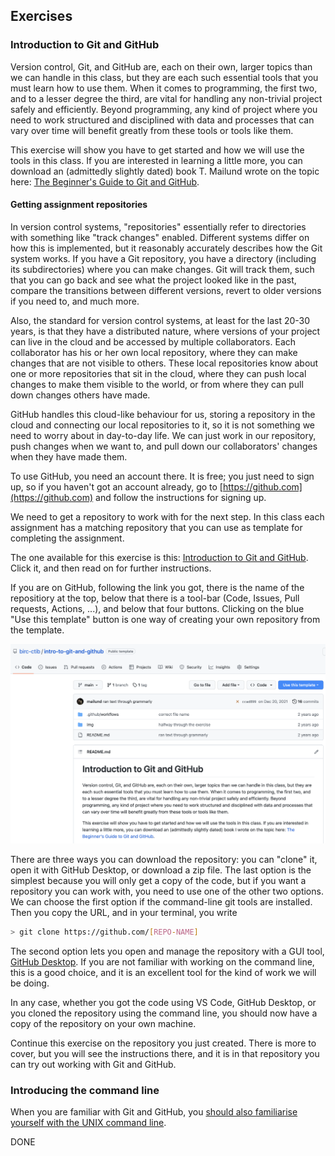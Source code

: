## Exercises

### Introduction to Git and GitHub

Version control, Git, and GitHub are, each on their own, larger topics than we can handle in this class, but they are each such essential tools that you must learn how to use them. When it comes to programming, the first two, and to a lesser degree the third, are vital for handling any non-trivial project safely and efficiently. Beyond programming, any kind of project where you need to work structured and disciplined with data and processes that can vary over time will benefit greatly from these tools or tools like them.

This exercise will show you have to get started and how we will use the tools in this class. If you are interested in learning a little more, you can download an (admittedly slightly dated) book T. Mailund wrote on the topic here: [The Beginner's Guide to Git and GitHub](https://www.dropbox.com/s/1d086uef0fpehbj/Git-and-GitHub.pdf?dl=0).

#### Getting assignment repositories

In version control systems, "repositories" essentially refer to directories with something like "track changes" enabled. Different systems differ on how this is implemented, but it reasonably accurately describes how the Git system works. If you have a Git repository, you have a directory (including its subdirectories) where you can make changes. Git will track them, such that you can go back and see what the project looked like in the past, compare the transitions between different versions, revert to older versions if you need to, and much more.

Also, the standard for version control systems, at least for the last 20-30 years, is that they have a distributed nature, where versions of your project can live in the cloud and be accessed by multiple collaborators. Each collaborator has his or her own local repository, where they can make changes that are not visible to others. These local repositories know about one or more repositories that sit in the cloud, where they can push local changes to make them visible to the world, or from where they can pull down changes others have made.

GitHub handles this cloud-like behaviour for us, storing a repository in the cloud and connecting our local repositories to it, so it is not something we need to worry about in day-to-day life. We can just work in our repository, push changes when we want to, and pull down our collaborators' changes when they have made them.

To use GitHub, you need an account there. It is free; you just need to sign up, so if you haven't got an account already, go to [https://github.com](https://github.com) and follow the instructions for signing up.

We need to get a repository to work with for the next step. In this class each assignment has a matching repository that you can use as template for completing the assignment.

The one available for this exercise is this: [Introduction to Git and GitHub](https://github.com/birc-ctib/intro-to-git-and-github). Click it, and then read on for further instructions.

If you are on GitHub, following the link you got, there is the name of the repositiory at the top, below that there is a tool-bar (Code, Issues, Pull requests, Actions, ...), and below that four buttons. Clicking on the blue "Use this template" button is one way of creating your own repository from the template.

![](img/get_repository.png)

There are three ways you can download the repository: you can "clone" it, open it with GitHub Desktop, or download a zip file. The last option is the simplest because you will only get a copy of the code, but if you want a repository you can work with, you need to use one of the other two options. We can choose the first option if the command-line git tools are installed. Then you copy the URL, and in your terminal, you write

```bash
> git clone https://github.com/[REPO-NAME]
```

The second option lets you open and manage the repository with a GUI tool, [GitHub Desktop](https://desktop.github.com). If you are not familiar with working on the command line, this is a good choice, and it is an excellent tool for the kind of work we will be doing.

In any case, whether you got the code using VS Code, GitHub Desktop, or you cloned the repository using the command line, you should now have a copy of the repository on your own machine.

Continue this exercise on the repository you just created. There is more to cover, but you will see the instructions there, and it is in that repository you can try out working with Git and GitHub.

### Introducing the command line

When you are familiar with Git and GitHub, you [should also familiarise yourself with the UNIX command line][command-line-ex].

[command-line-ex]: https://github.com/birc-ctib/command-lines-and-pipes

DONE

